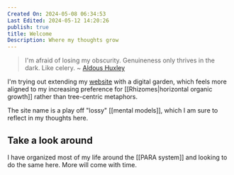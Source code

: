 ```yaml
---
Created On: 2024-05-08 06:34:53
Last Edited: 2024-05-12 14:20:26
publish: true
title: Welcome
Description: Where my thoughts grow
---
```

> I'm afraid of losing my obscurity. Genuineness only thrives in the dark. Like celery.
~ [Aldous Huxley](https://www.azquotes.com/author/7118-Aldous_Huxley)

I'm trying out extending my [website](https://mbbroberg.fun) with a digital garden, which feels more aligned to my increasing preference for [[Rhizomes|horizontal organic growth]] rather than tree-centric metaphors. 

The site name is a play off "lossy" [[mental models]], which I am sure to reflect in my thoughts here. 

## Take a look around

I have organized most of my life around the [[PARA system]] and looking to do the same here. More will come with time. 